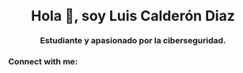 <h1 align="center">Hola 👋, soy Luis Calderón Diaz</h1>
<h3 align="center">Estudiante y apasionado por la ciberseguridad.</h3>

<h3 align="left">Connect with me:</h3>
<p align="left">
</p>

<!--
**Luis-Diaz19/Luis-Diaz19** is a ✨ _special_ ✨ repository because its `README.md` (this file) appears on your GitHub profile.

Here are some ideas to get you started:

- 🔭 I’m currently working on ...
- 🌱 I’m currently learning ...
- 👯 I’m looking to collaborate on ...
- 🤔 I’m looking for help with ...
- 💬 Ask me about ...
- 📫 How to reach me: ...
- 😄 Pronouns: ...
- ⚡ Fun fact: ...
-->
